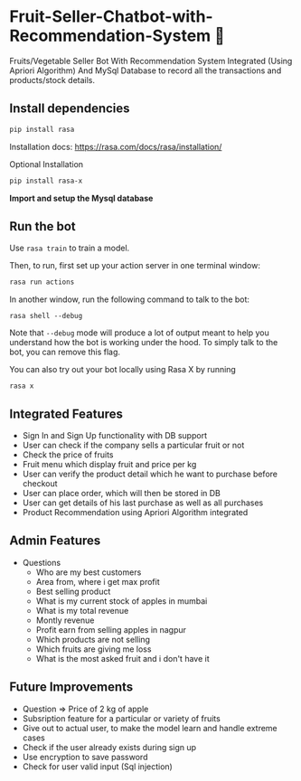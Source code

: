 # Fruit-Seller-Chatbot-with-Recommendation-System 🤖

Fruits/Vegetable Seller Bot With Recommendation System Integrated (Using Apriori Algorithm) And MySql Database to record all the transactions and products/stock details.


## Install dependencies

```bash
pip install rasa
```
Installation docs: https://rasa.com/docs/rasa/installation/

Optional Installation
```bash
pip install rasa-x
```

**Import and setup the Mysql database**

## Run the bot

Use `rasa train` to train a model.

Then, to run, first set up your action server in one terminal window:
```bash
rasa run actions
```

In another window, run the following command to talk to the bot:
```
rasa shell --debug
```

Note that `--debug` mode will produce a lot of output meant to help you understand how the bot is working
under the hood. To simply talk to the bot, you can remove this flag.


You can also try out your bot locally using Rasa X by running
```
rasa x
```


## Integrated Features

* Sign In and Sign Up functionality with DB support
* User can check if the company sells a particular fruit or not
* Check the price of fruits
* Fruit menu which display fruit and price per kg
* User can verify the product detail which he want to purchase before checkout
* User can place order, which will then be stored in DB
* User can get details of his last purchase as well as all purchases
* Product Recommendation using Apriori Algorithm integrated


## Admin Features

* Questions
    * Who are my best customers
    * Area from, where i get max profit
    * Best selling product
    * What is my current stock of apples in mumbai
    * What is my total revenue
    * Montly revenue 
    * Profit earn from selling apples in nagpur
    * Which products are not selling
    * Which fruits are giving me loss
    * What is the most asked fruit and i don't have it

## Future Improvements

* Question => Price of 2 kg of apple
* Subsription feature for a particular or variety of fruits
* Give out to actual user, to make the model learn and handle extreme cases
* Check if the user already exists during sign up
* Use encryption to save password
* Check for user valid input (Sql injection)
